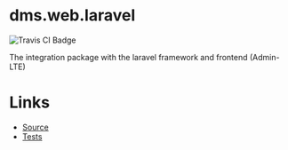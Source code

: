 dms.web.laravel
===============

![Travis CI Badge](https://travis-ci.org/dms-org/web.laravel.svg?branch=master)

The integration package with the laravel framework and frontend (Admin-LTE)

Links
=====

 - [Source](./src/)
 - [Tests](./tests/)
